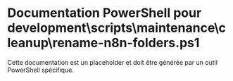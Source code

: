 # Documentation PowerShell pour development\scripts\maintenance\cleanup\rename-n8n-folders.ps1

Cette documentation est un placeholder et doit être générée par un outil PowerShell spécifique.
